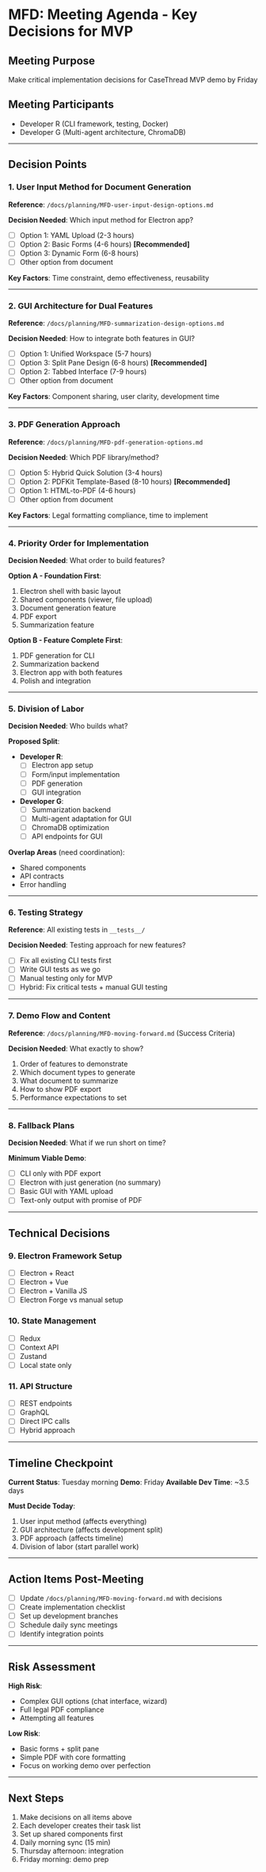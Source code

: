 # MFD: Meeting Agenda - Key Decisions for MVP

## Meeting Purpose
Make critical implementation decisions for CaseThread MVP demo by Friday

## Meeting Participants
- Developer R (CLI framework, testing, Docker)
- Developer G (Multi-agent architecture, ChromaDB)

---

## Decision Points

### 1. User Input Method for Document Generation
**Reference**: `/docs/planning/MFD-user-input-design-options.md`

**Decision Needed**: Which input method for Electron app?
- [ ] Option 1: YAML Upload (2-3 hours)
- [ ] Option 2: Basic Forms (4-6 hours) **[Recommended]**
- [ ] Option 3: Dynamic Form (6-8 hours)
- [ ] Other option from document

**Key Factors**: Time constraint, demo effectiveness, reusability

---

### 2. GUI Architecture for Dual Features
**Reference**: `/docs/planning/MFD-summarization-design-options.md`

**Decision Needed**: How to integrate both features in GUI?
- [ ] Option 1: Unified Workspace (5-7 hours)
- [ ] Option 3: Split Pane Design (6-8 hours) **[Recommended]**
- [ ] Option 2: Tabbed Interface (7-9 hours)
- [ ] Other option from document

**Key Factors**: Component sharing, user clarity, development time

---

### 3. PDF Generation Approach
**Reference**: `/docs/planning/MFD-pdf-generation-options.md`

**Decision Needed**: Which PDF library/method?
- [ ] Option 5: Hybrid Quick Solution (3-4 hours)
- [ ] Option 2: PDFKit Template-Based (8-10 hours) **[Recommended]**
- [ ] Option 1: HTML-to-PDF (4-6 hours)
- [ ] Other option from document

**Key Factors**: Legal formatting compliance, time to implement

---

### 4. Priority Order for Implementation

**Decision Needed**: What order to build features?

**Option A - Foundation First**:
1. Electron shell with basic layout
2. Shared components (viewer, file upload)
3. Document generation feature
4. PDF export
5. Summarization feature

**Option B - Feature Complete First**:
1. PDF generation for CLI
2. Summarization backend
3. Electron app with both features
4. Polish and integration

---

### 5. Division of Labor

**Decision Needed**: Who builds what?

**Proposed Split**:
- **Developer R**:
  - [ ] Electron app setup
  - [ ] Form/input implementation
  - [ ] PDF generation
  - [ ] GUI integration

- **Developer G**:
  - [ ] Summarization backend
  - [ ] Multi-agent adaptation for GUI
  - [ ] ChromaDB optimization
  - [ ] API endpoints for GUI

**Overlap Areas** (need coordination):
- Shared components
- API contracts
- Error handling

---

### 6. Testing Strategy

**Reference**: All existing tests in `__tests__/`

**Decision Needed**: Testing approach for new features?
- [ ] Fix all existing CLI tests first
- [ ] Write GUI tests as we go
- [ ] Manual testing only for MVP
- [ ] Hybrid: Fix critical tests + manual GUI testing

---

### 7. Demo Flow and Content

**Reference**: `/docs/planning/MFD-moving-forward.md` (Success Criteria)

**Decision Needed**: What exactly to show?
1. Order of features to demonstrate
2. Which document types to generate
3. What document to summarize
4. How to show PDF export
5. Performance expectations to set

---

### 8. Fallback Plans

**Decision Needed**: What if we run short on time?

**Minimum Viable Demo**:
- [ ] CLI only with PDF export
- [ ] Electron with just generation (no summary)
- [ ] Basic GUI with YAML upload
- [ ] Text-only output with promise of PDF

---

## Technical Decisions

### 9. Electron Framework Setup
- [ ] Electron + React
- [ ] Electron + Vue
- [ ] Electron + Vanilla JS
- [ ] Electron Forge vs manual setup

### 10. State Management
- [ ] Redux
- [ ] Context API
- [ ] Zustand
- [ ] Local state only

### 11. API Structure
- [ ] REST endpoints
- [ ] GraphQL
- [ ] Direct IPC calls
- [ ] Hybrid approach

---

## Timeline Checkpoint

**Current Status**: Tuesday morning
**Demo**: Friday
**Available Dev Time**: ~3.5 days

**Must Decide Today**:
1. User input method (affects everything)
2. GUI architecture (affects development split)
3. PDF approach (affects timeline)
4. Division of labor (start parallel work)

---

## Action Items Post-Meeting

- [ ] Update `/docs/planning/MFD-moving-forward.md` with decisions
- [ ] Create implementation checklist
- [ ] Set up development branches
- [ ] Schedule daily sync meetings
- [ ] Identify integration points

---

## Risk Assessment

**High Risk**:
- Complex GUI options (chat interface, wizard)
- Full legal PDF compliance
- Attempting all features

**Low Risk**:
- Basic forms + split pane
- Simple PDF with core formatting
- Focus on working demo over perfection

---

## Next Steps

1. Make decisions on all items above
2. Each developer creates their task list
3. Set up shared components first
4. Daily morning sync (15 min)
5. Thursday afternoon: integration
6. Friday morning: demo prep 